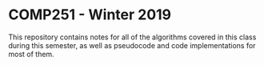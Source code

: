 # COMP251 - Winter 2019

This repository contains notes for all of the algorithms covered in this class during this semester, as well as pseudocode and code implementations for most of them. 
